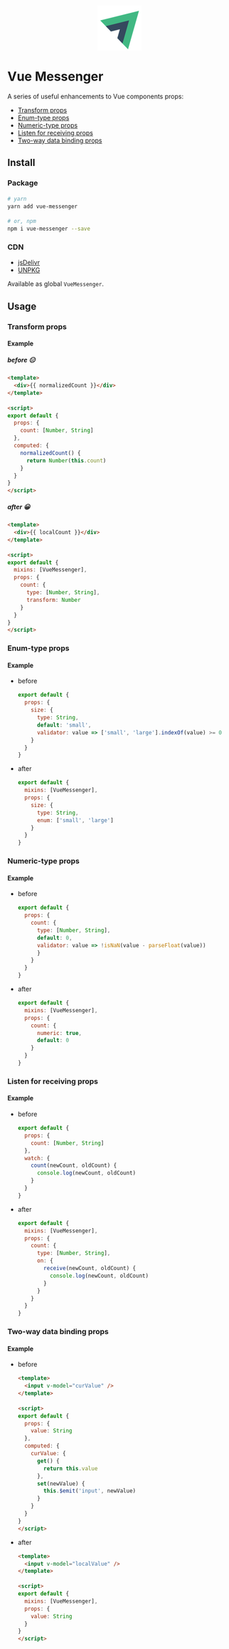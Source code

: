 <p align="center"><img width="100" src="./images/logo.png" alt="Vue Messenger logo"></p>

<!-- <p align="center">
  <a href="https://travis-ci.org/fjc0k/vue-messenger"><img src="https://travis-ci.org/fjc0k/vue-messenger.svg?branch=master" alt="Build Status"></a>
  <a href="https://codecov.io/gh/fjc0k/vue-messenger"><img src="https://codecov.io/gh/fjc0k/vue-messenger/branch/master/graph/badge.svg" alt="Coverage Status"></a>
  <a href="https://github.com/fjc0k/vue-messenger/blob/master/dist/vue-messenger.min.js"><img src="https://img.shields.io/badge/minzipped%20size-2.19%20KB-blue.svg?MIN" alt="Minified Size"></a>
  <a href="https://github.com/fjc0k/vue-messenger/blob/master/dist/vue-messenger.min.js"><img src="https://img.shields.io/badge/minified%20size-1.05%20KB-blue.svg?MZIP" alt="Minzipped Size"></a>
  <a href="https://www.npmjs.com/package/vue-messenger"><img src="https://img.shields.io/npm/v/vue-messenger.svg" alt="Version"></a>
  <a href="https://www.npmjs.com/package/vue-messenger"><img src="https://img.shields.io/npm/l/vue-messenger.svg" alt="License"></a>
</p> -->

# Vue Messenger

A series of useful enhancements to Vue components props:

- [Transform props](#transform-props)
- [Enum-type props](#enum-type-props)
- [Numeric-type props](#numeric-type-props)
- [Listen for receiving props](#listen-for-receiving-props)
- [Two-way data binding props](#two-way-data-binding-props)

## Install

### Package

```bash
# yarn
yarn add vue-messenger

# or, npm
npm i vue-messenger --save
```

### CDN

- [jsDelivr](//www.jsdelivr.com/package/npm/vue-messenger)
- [UNPKG](//unpkg.com/vue-messenger/dist/)

Available as global `VueMessenger`.

## Usage

### Transform props

#### Example

##### before 😑

```html
<template>
  <div>{{ normalizedCount }}</div>
</template>

<script>
export default {
  props: {
    count: [Number, String]
  },
  computed: {
    normalizedCount() {
      return Number(this.count)
    }
  }
}
</script>
```

##### after 😀

```html
<template>
  <div>{{ localCount }}</div>
</template>

<script>
export default {
  mixins: [VueMessenger],
  props: {
    count: {
      type: [Number, String],
      transform: Number
    }
  }
}
</script>
```

### Enum-type props

#### Example

- before

    ```js
    export default {
      props: {
        size: {
          type: String,
          default: 'small',
          validator: value => ['small', 'large'].indexOf(value) >= 0
        }
      }
    }
    ```

- after

    ```js
    export default {
      mixins: [VueMessenger],
      props: {
        size: {
          type: String,
          enum: ['small', 'large']
        }
      }
    }
    ```

### Numeric-type props

#### Example

- before

    ```js
    export default {
      props: {
        count: {
          type: [Number, String],
          default: 0,
          validator: value => !isNaN(value - parseFloat(value))
          }
        }
      }
    }
    ```

- after

    ```js
    export default {
      mixins: [VueMessenger],
      props: {
        count: {
          numeric: true,
          default: 0
        }
      }
    }
    ```

### Listen for receiving props

#### Example

- before

    ```js
    export default {
      props: {
        count: [Number, String]
      },
      watch: {
        count(newCount, oldCount) {
          console.log(newCount, oldCount)
        }
      }
    }
    ```

- after

    ```js
    export default {
      mixins: [VueMessenger],
      props: {
        count: {
          type: [Number, String],
          on: {
            receive(newCount, oldCount) {
              console.log(newCount, oldCount)
            }
          }
        }
      }
    }
    ```

### Two-way data binding props

#### Example

- before

    ```html
    <template>
      <input v-model="curValue" />
    </template>

    <script>
    export default {
      props: {
        value: String
      },
      computed: {
        curValue: {
          get() {
            return this.value
          },
          set(newValue) {
            this.$emit('input', newValue)
          }
        }
      }
    }
    </script>
    ```
  
- after

    ```html
    <template>
      <input v-model="localValue" />
    </template>

    <script>
    export default {
      mixins: [VueMessenger],
      props: {
        value: String
      }
    }
    </script>
    ```
